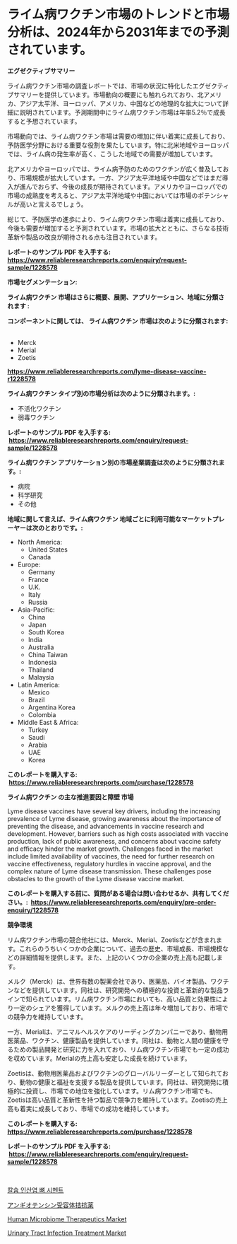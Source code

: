 <p><h1>ライム病ワクチン市場のトレンドと市場分析は、2024年から2031年までの予測されています。</h1></p><p><strong>エグゼクティブサマリー</strong></p>
<p><p>ライム病ワクチン市場の調査レポートでは、市場の状況に特化したエグゼクティブサマリーを提供しています。市場動向の概要にも触れられており、北アメリカ、アジア太平洋、ヨーロッパ、アメリカ、中国などの地理的な拡大について詳細に説明されています。予測期間中にライム病ワクチン市場は年率5.2％で成長すると予想されています。</p><p>市場動向では、ライム病ワクチン市場は需要の増加に伴い着実に成長しており、予防医学分野における重要な役割を果たしています。特に北米地域やヨーロッパでは、ライム病の発生率が高く、こうした地域での需要が増加しています。</p><p>北アメリカやヨーロッパでは、ライム病予防のためのワクチンが広く普及しており、市場規模が拡大しています。一方、アジア太平洋地域や中国などではまだ導入が進んでおらず、今後の成長が期待されています。アメリカやヨーロッパでの市場の成熟度を考えると、アジア太平洋地域や中国においては市場のポテンシャルが高いと言えるでしょう。</p><p>総じて、予防医学の進歩により、ライム病ワクチン市場は着実に成長しており、今後も需要が増加すると予測されています。市場の拡大とともに、さらなる技術革新や製品の改良が期待される点も注目されています。</p></p>
<p><strong>レポートのサンプル PDF を入手する: <a href="https://www.reliableresearchreports.com/enquiry/request-sample/1228578">https://www.reliableresearchreports.com/enquiry/request-sample/1228578</a></strong></p>
<p><strong>市場セグメンテーション:</strong></p>
<p><strong> ライム病ワクチン 市場はさらに概要、展開、アプリケーション、地域に分類されます :</strong></p>
<p><strong>コンポーネントに関しては、 ライム病ワクチン 市場は次のように分類されます: &nbsp;</strong></p>
<p><ul><li>Merck</li><li>Merial</li><li>Zoetis</li></ul></p>
<p><strong><a href="https://www.reliableresearchreports.com/lyme-disease-vaccine-r1228578">https://www.reliableresearchreports.com/lyme-disease-vaccine-r1228578</a></strong></p>
<p><strong> ライム病ワクチン タイプ別の市場分析は次のように分類されます。:</strong></p>
<p><ul><li>不活化ワクチン</li><li>弱毒ワクチン</li></ul></p>
<p><strong>レポートのサンプル PDF を入手する: &nbsp;<a href="https://www.reliableresearchreports.com/enquiry/request-sample/1228578">https://www.reliableresearchreports.com/enquiry/request-sample/1228578</a></strong></p>
<p><strong> ライム病ワクチン アプリケーション別の市場産業調査は次のように分類されます。:</strong></p>
<p><ul><li>病院</li><li>科学研究</li><li>その他</li></ul></p>
<p><strong>地域に関して言えば、ライム病ワクチン 地域ごとに利用可能なマーケットプレーヤーは次のとおりです。:</strong></p>
<p><ul>
    <li>
        North America:
        <ul>
            <li>United States</li>
            <li>Canada</li>
        </ul>
    </li>
    <li>
        Europe:
        <ul>
            <li>Germany</li>
            <li>France</li>
            <li>U.K.</li>
            <li>Italy</li>
            <li>Russia</li>
        </ul>
    </li>
    <li>
        Asia-Pacific:
        <ul>
            <li>China</li>
            <li>Japan</li>
            <li>South Korea</li>
            <li>India</li>
            <li>Australia</li>
            <li>China Taiwan</li>
            <li>Indonesia</li>
            <li>Thailand</li>
            <li>Malaysia</li>
        </ul>
    </li>
    <li>
        Latin America:
        <ul>
            <li>Mexico</li>
            <li>Brazil</li>
            <li>Argentina Korea</li>
            <li>Colombia</li>
        </ul>
    </li>
    <li>
        Middle East & Africa:
        <ul>
            <li>Turkey</li>
            <li>Saudi</li>
            <li>Arabia</li>
            <li>UAE</li>
            <li>Korea</li>
        </ul>
    </li>
    </ul></p>
<p><strong>このレポートを購入する: &nbsp;<a href="https://www.reliableresearchreports.com/purchase/1228578">https://www.reliableresearchreports.com/purchase/1228578</a></strong></p>
<p><strong>ライム病ワクチン の主な推進要因と障壁 市場</strong></p>
<p><p>Lyme disease vaccines have several key drivers, including the increasing prevalence of Lyme disease, growing awareness about the importance of preventing the disease, and advancements in vaccine research and development. However, barriers such as high costs associated with vaccine production, lack of public awareness, and concerns about vaccine safety and efficacy hinder the market growth. Challenges faced in the market include limited availability of vaccines, the need for further research on vaccine effectiveness, regulatory hurdles in vaccine approval, and the complex nature of Lyme disease transmission. These challenges pose obstacles to the growth of the Lyme disease vaccine market.</p></p>
<p><strong>このレポートを購入する前に、質問がある場合は問い合わせるか、共有してください。:&nbsp; <a href="https://www.reliableresearchreports.com/enquiry/pre-order-enquiry/1228578">https://www.reliableresearchreports.com/enquiry/pre-order-enquiry/1228578</a></strong></p>
<p><strong>競争環境</strong></p>
<p><p>リム病ワクチン市場の競合他社には、Merck、Merial、Zoetisなどが含まれます。これらのうちいくつかの企業について、過去の歴史、市場成長、市場規模などの詳細情報を提供します。また、上記のいくつかの企業の売上高も記載します。</p><p>メルク（Merck）は、世界有数の製薬会社であり、医薬品、バイオ製品、ワクチンなどを提供しています。同社は、研究開発への積極的な投資と革新的な製品ラインで知られています。リム病ワクチン市場においても、高い品質と効果性により一定のシェアを獲得しています。メルクの売上高は年々増加しており、市場での競争力を維持しています。</p><p>一方、Merialは、アニマルヘルスケアのリーディングカンパニーであり、動物用医薬品、ワクチン、健康製品を提供しています。同社は、動物と人間の健康を守るための製品開発と研究に力を入れており、リム病ワクチン市場でも一定の成功を収めています。Merialの売上高も安定した成長を続けています。</p><p>Zoetisは、動物用医薬品およびワクチンのグローバルリーダーとして知られており、動物の健康と福祉を支援する製品を提供しています。同社は、研究開発に積極的に投資し、市場での地位を強化しています。リム病ワクチン市場でも、Zoetisは高い品質と革新性を持つ製品で競争力を維持しています。Zoetisの売上高も着実に成長しており、市場での成功を維持しています。</p></p>
<p><strong>このレポートを購入する: &nbsp; <a href="https://www.reliableresearchreports.com/purchase/1228578">https://www.reliableresearchreports.com/purchase/1228578</a></strong></p>
<p><strong>レポートのサンプル PDF を入手する: &nbsp;<a href="https://www.reliableresearchreports.com/enquiry/request-sample/1228578">https://www.reliableresearchreports.com/enquiry/request-sample/1228578</a></strong><strong></strong></p>
<p>&nbsp;</p>
<p><p><a href="https://medium.com/@randyhuel1979/%EC%B9%BC%EC%8A%98-%EC%9D%B8%EC%82%B0%EC%97%BC-%EB%B3%B8-%EC%8B%9C%EB%A9%98%ED%8A%B8-%EC%8B%9C%EC%9E%A5-%EC%8B%9C%EC%9E%A5-%EC%A0%90%EC%9C%A0%EC%9C%A8-%EC%8B%9C%EC%9E%A5-%ED%8A%B8%EB%A0%8C%EB%93%9C-%EB%B0%8F-%EB%AF%B8%EB%9E%98-%EC%84%B1%EC%9E%A5-%ED%83%90%EC%83%89-3642ba4c051d">칼슘 인산염 뼈 시멘트</a></p><p><a href="https://medium.com/@aidalakin1973/%E3%82%A2%E3%83%B3%E3%82%B8%E3%82%AA%E3%83%86%E3%83%B3%E3%82%B7%E3%83%B3%E5%8F%97%E5%AE%B9%E4%BD%93%E6%8B%AE%E6%8A%97%E5%89%A4%E5%B8%82%E5%A0%B4%E8%A6%8F%E6%A8%A1%E3%81%AF-%E3%82%B0%E3%83%AD%E3%83%BC%E3%83%90%E3%83%AB%E7%94%A3%E6%A5%AD%E3%81%AB%E3%81%8A%E3%81%91%E3%82%8B%E6%9C%80%E9%81%A9%E3%81%AA%E3%83%9E%E3%83%BC%E3%82%B1%E3%83%86%E3%82%A3%E3%83%B3%E3%82%B0%E3%83%81%E3%83%A3%E3%83%B3%E3%83%8D%E3%83%AB%E3%82%92%E6%98%8E%E3%82%89%E3%81%8B%E3%81%AB%E3%81%97%E3%81%BE%E3%81%99-5f34d16321e4">アンギオテンシン受容体拮抗薬</a></p><p><a href="https://www.linkedin.com/pulse/human-microbiome-therapeutics-market-share-evolution-hjcde?trackingId=XzG12j2Yg163hq0TiHbtkw%3D%3D">Human Microbiome Therapeutics Market</a></p><p><a href="https://www.linkedin.com/pulse/urinary-tract-infection-treatment-market-insight-trends-growth-dhxhe?trackingId=xbRcCPuic5So0n%2B2JYpkDw%3D%3D">Urinary Tract Infection Treatment Market</a></p></p>